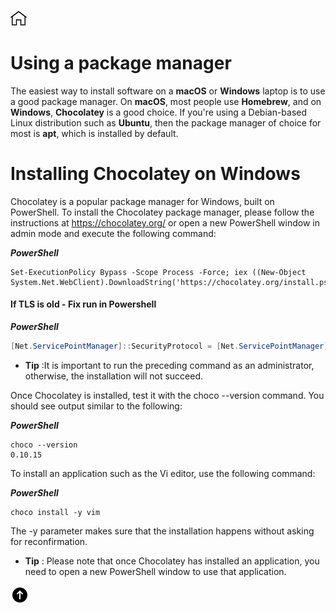 [![Home](../../img/home.png)](../README.md)

# Using a package manager
The easiest way to install software on a **macOS** or **Windows** laptop is to use a good package manager. 
On **macOS**, most people use **Homebrew**, and on **Windows**, **Chocolatey** is a good choice. 
If you're using a Debian-based Linux distribution such as **Ubuntu**, then the package manager of choice for most is **apt**, which is installed by default. 

# Installing Chocolatey on Windows
Chocolatey is a popular package manager for Windows, built on PowerShell. To install the Chocolatey package manager, please follow the instructions at https://chocolatey.org/ or open a new PowerShell window in admin mode and execute the following command:

***PowerShell***
```
Set-ExecutionPolicy Bypass -Scope Process -Force; iex ((New-Object System.Net.WebClient).DownloadString('https://chocolatey.org/install.ps1'))
```
#### If TLS is old - Fix  run in Powershell

***PowerShell***
```powershell
[Net.ServicePointManager]::SecurityProtocol = [Net.ServicePointManager]::SecurityProtocol -bor [Net.SecurityProtocolType]::Tls12
```

- **Tip** :It is important to run the preceding command as an administrator, otherwise, the installation will not succeed.

Once Chocolatey is installed, test it with the choco --version command. You should see output similar to the following:

***PowerShell***
```
choco --version
0.10.15
```
To install an application such as the Vi editor, use the following command:

***PowerShell***
```
choco install -y vim
```
The -y parameter makes sure that the installation happens without asking for reconfirmation.

- **Tip** : Please note that once Chocolatey has installed an application, you need to open a new PowerShell window to use that application.


[![Home](../../img/up.png)](#using-a-package-manager)

